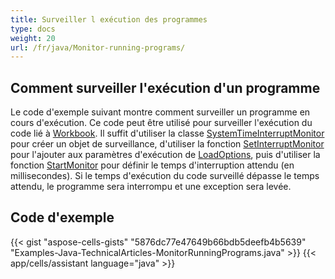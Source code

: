 ```yaml
---
title: Surveiller l exécution des programmes
type: docs
weight: 20
url: /fr/java/Monitor-running-programs/
---
```


## **Comment surveiller l'exécution d'un programme**

Le code d'exemple suivant montre comment surveiller un programme en cours d'exécution. Ce code peut être utilisé pour surveiller l'exécution du code lié à [Workbook](https://reference.aspose.com/cells/java/com.aspose.cells/workbook/). Il suffit d'utiliser la classe [SystemTimeInterruptMonitor](https://reference.aspose.com/cells/java/com.aspose.cells/systemtimeinterruptmonitor/) pour créer un objet de surveillance, d'utiliser la fonction [SetInterruptMonitor](https://reference.aspose.com/cells/java/com.aspose.cells/loadoptions/#setInterruptMonitor-com.aspose.cells.AbstractInterruptMonitor-) pour l'ajouter aux paramètres d'exécution de [LoadOptions](https://reference.aspose.com/cells/java/com.aspose.cells/loadoptions/), puis d'utiliser la fonction [StartMonitor](https://reference.aspose.com/cells/java/com.aspose.cells/systemtimeinterruptmonitor/#startMonitor-int-) pour définir le temps d'interruption attendu (en millisecondes). Si le temps d'exécution du code surveillé dépasse le temps attendu, le programme sera interrompu et une exception sera levée.

## **Code d'exemple**

{{< gist "aspose-cells-gists" "5876dc77e47649b66bdb5deefb4b5639" "Examples-Java-TechnicalArticles-MonitorRunningPrograms.java" >}}
{{< app/cells/assistant language="java" >}}
